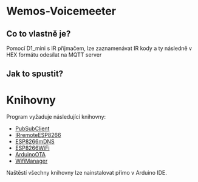 # Wemos-Voicemeeter
## Co to vlastně je?
Pomocí D1_mini s IR příjmačem, lze zaznamenávat IR kody a ty následně v HEX formátu odesílat na MQTT server

## Jak to spustit?


# Knihovny
Program vyžaduje následující knihovny:

- [PubSubClient](https://github.com/knolleary/pubsubclient)
- [IRremoteESP8266](https://github.com/crankyoldgit/IRremoteESP8266)
- [ESP8266mDNS](https://github.com/esp8266/Arduino/tree/master/libraries/ESP8266mDNS)
- [ESP8266WiFi](https://github.com/esp8266/Arduino/tree/master/libraries/ESP8266WiFi)
- [ArduinoOTA](https://github.com/jandrassy/ArduinoOTA)
- [WifiManager](https://github.com/tzapu/WiFiManager)


Naštěstí všechny knihovny lze nainstalovat přímo v Arduino IDE.
